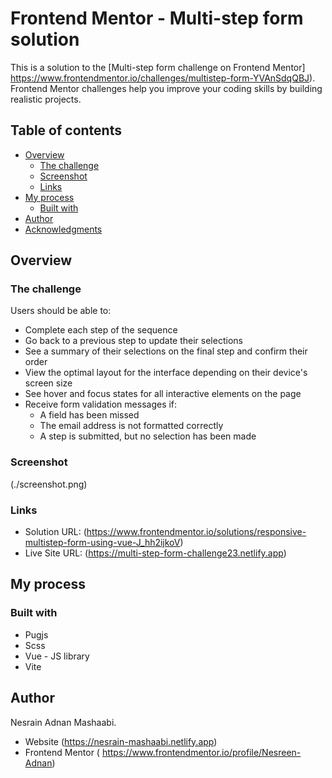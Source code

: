 # Frontend Mentor - Multi-step form solution

This is a solution to the [Multi-step form challenge on Frontend Mentor]
https://www.frontendmentor.io/challenges/multistep-form-YVAnSdqQBJ).
Frontend Mentor challenges help you improve your coding skills by building realistic projects. 

## Table of contents

- [Overview](#overview)
  - [The challenge](#the-challenge)
  - [Screenshot](#screenshot)
  - [Links](#links)
- [My process](#my-process)
  - [Built with](#built-with)
- [Author](#author)
- [Acknowledgments](#acknowledgments)

## Overview

### The challenge

Users should be able to:

- Complete each step of the sequence
- Go back to a previous step to update their selections
- See a summary of their selections on the final step and confirm their order
- View the optimal layout for the interface depending on their device's screen size
- See hover and focus states for all interactive elements on the page
- Receive form validation messages if:
  - A field has been missed
  - The email address is not formatted correctly
  - A step is submitted, but no selection has been made

### Screenshot

(./screenshot.png)


### Links

- Solution URL: 
(https://www.frontendmentor.io/solutions/responsive-multistep-form-using-vue-J_hh2ijkoV)
- Live Site URL: 
(https://multi-step-form-challenge23.netlify.app)

## My process

### Built with

- Pugjs
- Scss
- Vue - JS library
- Vite


## Author

Nesrain Adnan Mashaabi.
- Website (https://nesrain-mashaabi.netlify.app)
- Frontend Mentor ( https://www.frontendmentor.io/profile/Nesreen-Adnan)

